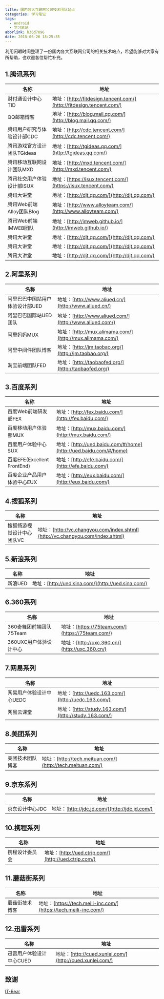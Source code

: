 ```yaml
---
title: 国内各大互联网公司技术团队站点
categories: 学习笔记
tags:
  - Android
  - 学习笔记
abbrlink: b36d7096
date: 2018-06-26 18:25:35
---
```


利用闲暇时间整理了一份国内各大互联网公司的相关技术站点，希望能够对大家有所帮助，也欢迎各位帮忙补充。

## 1.腾讯系列 ##
| 名称 |地址|
| --------------------------- | -------------------------------------------------------------------- |
| 财付通设计中心TID           | 地址：[http://fitdesign.tencent.com/](http://fitdesign.tencent.com/) |
| QQ邮箱博客                  | 地址：[http://blog.mail.qq.com/](http://blog.mail.qq.com/)           |
| 腾讯用户研究与体验设计部CDC | 地址：[http://cdc.tencent.com/](http://cdc.tencent.com/)             |
| 腾讯游戏官方设计团队TGideas | 地址：[http://tgideas.qq.com/](http://tgideas.qq.com/)               |
| 腾讯移动互联网设计团队MXD   | 地址：[http://mxd.tencent.com/](http://mxd.tencent.com/)             |
| 腾讯社交用户体验设计部ISUX  | 地址：[https://isux.tencent.com/](https://isux.tencent.com/)         |
| 腾讯大讲堂                  | 地址：[http://djt.qq.com/](http://djt.qq.com/)                       |
| 腾讯Web前端Alloy团队Blog    | 地址：[http://www.alloyteam.com/](http://www.alloyteam.com/)         |
| 腾讯Web前端IMWEB团队        | 地址：[http://imweb.github.io/](http://imweb.github.io/)             |
| 腾讯大讲堂                  | 地址：[http://djt.qq.com/](http://djt.qq.com/)                       |
| 腾讯大讲堂                  | 地址：[http://djt.qq.com/](http://djt.qq.com/)                       |
| 腾讯大讲堂                  | 地址：[http://djt.qq.com/](http://djt.qq.com/)                       |

## 2.阿里系列 ##
| 名称 |地址|
| ------------------------------- | -------------------------------------------------------- |
| 阿里巴巴中国站用户体验设计部UED | 地址：[http://www.aliued.cn/](http://www.aliued.cn/)     |
| 阿里巴巴国际站UED团队           | 地址：[http://www.aliued.com/](http://www.aliued.com/)   |
| 阿里妈妈MUX                     | 地址：[http://mux.alimama.com/](http://mux.alimama.com/) |
| 阿里中间件团队博客              | 地址：[http://jm.taobao.org/](http://jm.taobao.org/)     |
| 淘宝前端团队FED                 | 地址：[http://taobaofed.org/](http://taobaofed.org/)     |

## 3.百度系列 ##
| 名称 |地址|
| --------------------------- | ---------------------------------------------------------------- |
| 百度Web前端研发部FEX        | 地址：[http://fex.baidu.com/](http://fex.baidu.com/)             |
| 百度移动用户体验部MUX       | 地址：[http://mux.baidu.com/](http://mux.baidu.com/)             |
| 百度用户体验中心SUX         | 地址：[http://ued.baidu.com/#/home](http://ued.baidu.com/#/home) |
| 百度EFE(Excellent FrontEnd) | 地址：[http://efe.baidu.com/](http://efe.baidu.com/)             |
| 百度企业产品用户体验中心EUX | 地址：[http://eux.baidu.com/](http://eux.baidu.com/)             |

## 4.搜狐系列 ##
| 名称 |地址|
| -------------------------- | ------------------------------------------------------------------------------- |
| 搜狐畅游视觉设计中心团队VC | 地址：[http://vc.changyou.com/index.shtml](http://vc.changyou.com/index.shtml)  |

## 5.新浪系列 ##
| 名称 |地址|
| ------- | -------------------------------------------------- |
| 新浪UED | 地址：[http://ued.sina.com/](http://ued.sina.com/) |

## 6.360系列 ##
| 名称 |地址|
| ----------------------- | ------------------------------------------------ |
| 360奇舞团前端团队75Team | 地址：[https://75team.com/](https://75team.com/) |
| 360UXC用户体验设计中心  | 地址：[http://uxc.360.cn/](http://uxc.360.cn/)   |

## 7.网易系列 ##
| 名称 |地址|
| ------------------------ | ---------------------------------------------------- |
| 网易用户体验设计中心UEDC | 地址：[http://uedc.163.com/](http://uedc.163.com/)   |
| 网易云课堂               | 地址：[http://study.163.com/](http://study.163.com/) |

## 8.美团系列 ##
| 名称 |地址|
| ---------------- | ---------------------------------------------------------- |
| 美团技术团队博客 | 地址：[http://tech.meituan.com/](http://tech.meituan.com/) |

## 9.京东系列 ##
| 名称 |地址|
| --------------- | ---------------------------------------------- |
| 京东设计中心JDC | 地址：[http://jdc.jd.com/](http://jdc.jd.com/) |

## 10.携程系列 ##
| 名称 |地址|
| -------------- | ---------------------------------------------------- |
| 携程设计委员会 | 地址：[http://ued.ctrip.com/](http://ued.ctrip.com/) |

## 11.蘑菇街系列 ##
| 名称 |地址|
| -------------- | ---------------------------------------------------------------- |
| 蘑菇街技术博客 | 地址：[https://tech.meili-inc.com/](https://tech.meili-inc.com/) |

## 12.迅雷系列 ##
| 名称 |地址|
| ------------------------ | -------------------------------------------------------- |
| 迅雷用户体验设计中心CUED | 地址：[http://cued.xunlei.com/](http://cued.xunlei.com/) |

## 致谢 ##
[IT-Bear](https://www.cnblogs.com/IT-Bear/p/5566506.html)

